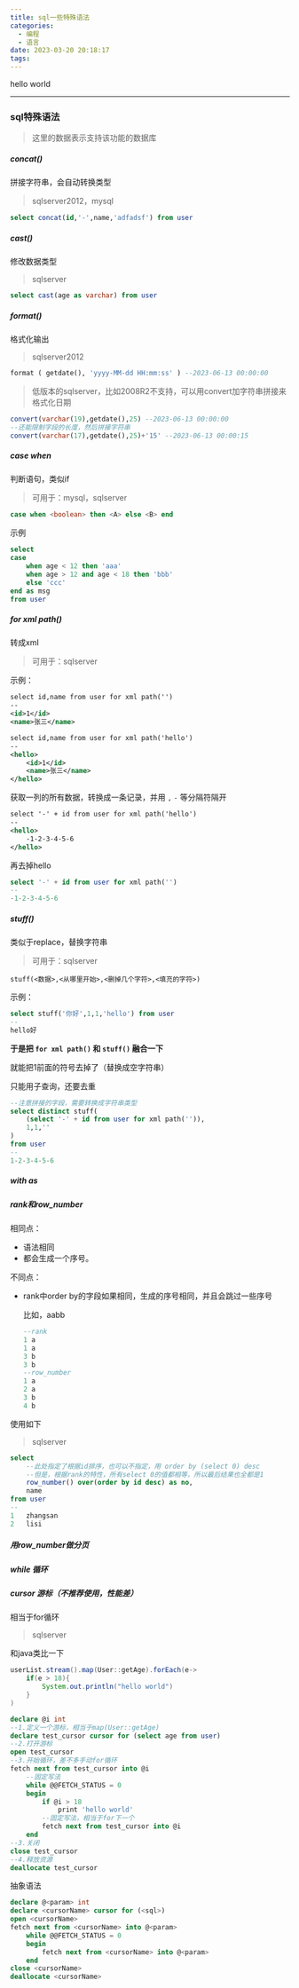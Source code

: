 ```yaml
---
title: sql一些特殊语法
categories:
  - 编程
  - 语言
date: 2023-03-20 20:18:17
tags:
---
```


hello world

---

### sql特殊语法

> 这里的数据表示支持该功能的数据库

##### concat()

拼接字符串，会自动转换类型

> sqlserver2012，mysql

```sql
select concat(id,'-',name,'adfadsf') from user
```

##### cast()

修改数据类型

> sqlserver

```sql
select cast(age as varchar) from user
```

##### format()

格式化输出

> sqlserver2012

```sql
format ( getdate(), 'yyyy-MM-dd HH:mm:ss' ) --2023-06-13 00:00:00
```

> 低版本的sqlserver，比如2008R2不支持，可以用convert加字符串拼接来格式化日期

```sql
convert(varchar(19),getdate(),25) --2023-06-13 00:00:00
--还能限制字段的长度，然后拼接字符串
convert(varchar(17),getdate(),25)+'15' --2023-06-13 00:00:15
```



##### case when

判断语句，类似if

> 可用于：mysql，sqlserver

```sql
case when <boolean> then <A> else <B> end
```

示例

```sql
select
case 
	when age < 12 then 'aaa'
	when age > 12 and age < 18 then 'bbb'
	else 'ccc'
end as msg
from user
```

##### for xml path()

转成xml

> 可用于：sqlserver

示例：

```xml
select id,name from user for xml path('')
--
<id>1</id>
<name>张三</name>
```

```xml
select id,name from user for xml path('hello')
--
<hello>
    <id>1</id>
    <name>张三</name>
</hello>
```

获取一列的所有数据，转换成一条记录，并用 `,` `-` 等分隔符隔开

```xml
select '-' + id from user for xml path('hello')
--
<hello>
	-1-2-3-4-5-6
</hello>
```

再去掉hello

```sql
select '-' + id from user for xml path('')
--
-1-2-3-4-5-6
```

##### stuff()

类似于replace，替换字符串

> 可用于：sqlserver

```
stuff(<数据>,<从哪里开始>,<删掉几个字符>,<填充的字符>)
```

示例：

```sql
select stuff('你好',1,1,'hello') from user
--
hello好
```

**于是把 `for xml path()` 和 `stuff()` 融合一下**

就能把1前面的符号去掉了（替换成空字符串）

只能用子查询，还要去重

```sql
--注意拼接的字段，需要转换成字符串类型
select distinct stuff(
    (select '-' + id from user for xml path('')),
    1,1,''    
) 
from user
--
1-2-3-4-5-6
```

##### with as

##### rank和row_number

相同点：

- 语法相同
- 都会生成一个序号。

不同点：

- rank中order by的字段如果相同，生成的序号相同，并且会跳过一些序号

  比如，aabb

  ```sql
  --rank
  1 a
  1 a
  3 b
  3 b
  --row_number
  1 a
  2 a
  3 b
  4 b
  ```

使用如下

> sqlserver

```sql
select 
	--此处指定了根据id排序，也可以不指定，用 order by (select 0) desc
	--但是，根据rank的特性，所有select 0的值都相等，所以最后结果也全都是1
	row_number() over(order by id desc) as no,	
	name
from user	
--
1	zhangsan
2	lisi
```

##### 用row_number做分页



##### while 循环



##### cursor 游标（不推荐使用，性能差）

相当于for循环

> sqlserver

和java类比一下

```java
userList.stream().map(User::getAge).forEach(e->
	if(e > 18){
        System.out.println("hello world")
    }     
)
```

```sql
declare @i int
--1.定义一个游标，相当于map(User::getAge)
declare test_cursor cursor for (select age from user)
--2.打开游标
open test_cursor
--3.开始循环，差不多手动for循环
fetch next from test_cursor into @i
	--固定写法
	while @@FETCH_STATUS = 0
	begin	
		if @i > 18
			print 'hello world'
		--固定写法，相当于for下一个	
        fetch next from test_cursor into @i
	end
--3.关闭	
close test_cursor
--4.释放资源
deallocate test_cursor
```

抽象语法

```sql
declare @<param> int
declare <cursorName> cursor for (<sql>)
open <cursorName>
fetch next from <cursorName> into @<param>
	while @@FETCH_STATUS = 0
	begin
        fetch next from <cursorName> into @<param>
	end
close <cursorName>
deallocate <cursorName>
```


